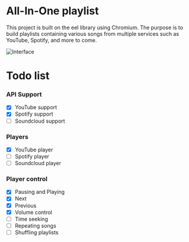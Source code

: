 # All-In-One playlist
This project is built on the eel library using Chromium. The purpose is to build playlists containing various songs from multiple services such as YouTube, Spotify, and more to come.

![Interface](https://i.imgur.com/SfS0kQn.png)

# Todo list
### API Support
- [x] YouTube support
- [x] Spotify support
- [ ] Soundcloud support

### Players
- [x] YouTube player
- [ ] Spotify player
- [ ] Soundcloud player

### Player control
- [x] Pausing and Playing
- [x] Next
- [x] Previous
- [x] Volume control
- [ ] Time seeking
- [ ] Repeating songs
- [ ] Shuffling playlists
